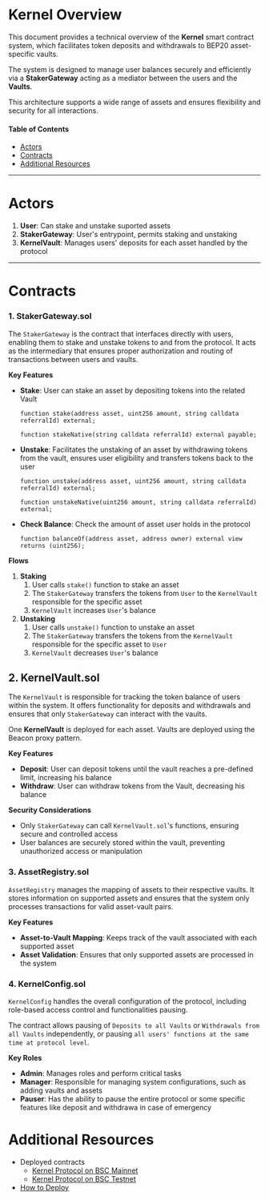 # Kernel Overview

This document provides a technical overview of the **Kernel** smart contract system, which facilitates token deposits and withdrawals to BEP20 asset-specific vaults.

The system is designed to manage user balances securely and efficiently via a **StakerGateway** acting as a mediator between the users and the **Vaults**.

This architecture supports a wide range of assets and ensures flexibility and security for all interactions.

#### Table of Contents

- [Actors](#actors)
- [Contracts](#contracts)
- [Additional Resources](#additional-resources)

---

# Actors

1. **User**: Can stake and unstake suported assets
1. **StakerGateway**: User's entrypoint, permits staking and unstaking
1. **KernelVault**: Manages users' deposits for each asset handled by the protocol

---

# Contracts

### **1. StakerGateway.sol**

The `StakerGateway` is the contract that interfaces directly with users, enabling them to stake and unstake tokens to and from the protocol. It acts as the intermediary that ensures proper authorization and routing of transactions between users and vaults.

**Key Features**

- **Stake**: User can stake an asset by depositing tokens into the related Vault

  ```solidity
  function stake(address asset, uint256 amount, string calldata referralId) external;

  function stakeNative(string calldata referralId) external payable;
  ```

- **Unstake**: Facilitates the unstaking of an asset by withdrawing tokens from the vault, ensures user eligibility and transfers tokens back to the user

  ```solidity
  function unstake(address asset, uint256 amount, string calldata referralId) external;

  function unstakeNative(uint256 amount, string calldata referralId) external;
  ```

- **Check Balance**: Check the amount of asset user holds in the protocol
  ```solidity
  function balanceOf(address asset, address owner) external view returns (uint256);
  ```

**Flows**

1. **Staking**
   1. User calls `stake()` function to stake an asset
   2. The `StakerGateway` transfers the tokens from `User` to the `KernelVault` responsible for the specific asset
   3. `KernelVault` increases `User`'s balance
1. **Unstaking**
   1. User calls `unstake()` function to unstake an asset
   2. The `StakerGateway` transfers the tokens from the `KernelVault` responsible for the specific asset to `User`
   3. `KernelVault` decreases `User`'s balance

## **2. KernelVault.sol**

The `KernelVault` is responsible for tracking the token balance of users within the system.
It offers functionality for deposits and withdrawals and ensures that only `StakerGateway` can interact with the vaults.

One **KernelVault** is deployed for each asset. Vaults are deployed using the Beacon proxy pattern.

**Key Features**

- **Deposit**: User can deposit tokens until the vault reaches a pre-defined limit, increasing his balance
- **Withdraw**: User can withdraw tokens from the Vault, decreasing his balance

**Security Considerations**

- Only `StakerGateway` can call `KernelVault.sol`'s functions, ensuring secure and controlled access
- User balances are securely stored within the vault, preventing unauthorized access or manipulation

### **3. AssetRegistry.sol**

`AssetRegistry` manages the mapping of assets to their respective vaults. It stores information on supported assets and ensures that the system only processes transactions for valid asset-vault pairs.

**Key Features**

- **Asset-to-Vault Mapping**: Keeps track of the vault associated with each supported asset
- **Asset Validation**: Ensures that only supported assets are processed in the system

### **4. KernelConfig.sol**

`KernelConfig` handles the overall configuration of the protocol, including role-based access control and functionalities pausing.

The contract allows pausing of `Deposits to all Vaults` or `Withdrawals from all Vaults` independently, or pausing `all users' functions at the same time at protocol level`.

**Key Roles**

- **Admin**: Manages roles and perform critical tasks
- **Manager**: Responsible for managing system configurations, such as adding vaults and assets
- **Pauser**: Has the ability to pause the entire protocol or some specific features like deposit and withdrawa in case of emergency

# Additional Resources

- Deployed contracts
    - [Kernel Protocol on BSC Mainnet](doc/contract-address/Mainnet.md)
    - [Kernel Protocol on BSC Testnet](doc/contract-address/Testnet.md)
- [How to Deploy](doc/Deploy.md)
